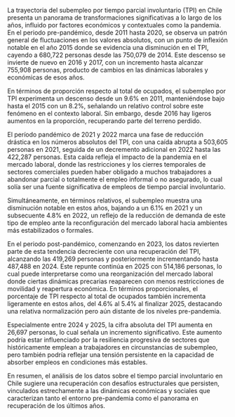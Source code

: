 La trayectoria del subempleo por tiempo parcial involuntario (TPI) en Chile presenta un panorama de transformaciones significativas a lo largo de los años, influido por factores económicos y contextuales como la pandemia. En el periodo pre-pandémico, desde 2011 hasta 2020, se observa un patrón general de fluctuaciones en los valores absolutos, con un punto de inflexión notable en el año 2015 donde se evidencia una disminución en el TPI, cayendo a 680,722 personas desde las 750,079 de 2014. Este descenso se invierte de nuevo en 2016 y 2017, con un incremento hasta alcanzar 755,908 personas, producto de cambios en las dinámicas laborales y económicas de esos años.

En términos de proporción respecto al total de ocupados, el subempleo por TPI experimenta un descenso desde un 9.6% en 2011, manteniéndose bajo hasta el 2015 con un 8.2%, señalando un relativo control sobre este fenómeno en el contexto laboral. Sin embargo, desde 2016 hay ligeros aumentos en la proporción, recuperando parte del terreno perdido.

El período pandémico de 2021 y 2022 marca una fase de reducción drástica en los números absolutos del TPI, con una caída abrupta a 503,605 personas en 2021, seguida de un decremento adicional en 2022 hasta las 422,287 personas. Esta caída refleja el impacto de la pandemia en el mercado laboral, donde las restricciones y los cierres temporales de sectores comerciales pueden haber obligado a muchos trabajadores a abandonar parcial o totalmente el empleo informal o no asegurado, lo cual solía ser una fuente significativa de empleos de tiempo parcial involuntario.

Simultáneamente, en términos relativos, el subempleo muestra una disminución notable en estos años, bajando a un 6.1% en 2021 y un subsecuente 4.8% en 2022, un reflejo de la reducción de demanda de este tipo de empleo ante la reconfiguración del mercado laboral hacia ambientes más estabilizados o formales.

En el periodo post-pandémico, comenzando en 2023, los datos revierten parte de esta tendencia decreciente con una recuperación del TPI, alcanzando las 419,269 personas y posteriormente incrementando hasta 487,488 en 2024. Este repunte continúa en 2025 con 514,186 personas, lo cual puede interpretarse como una reorganización del mercado laboral donde ciertas dinámicas precarias reaparecen con menos restricciones de movilidad y reapertura económica. En términos proporcionales, el porcentaje de TPI respecto al total de ocupados también incrementa ligeramente en estos años, del 4.6% al 5.4% al finalizar 2025, destacando una relativa normalización pero aún distante de los niveles pre-pandemia.

Especialmente entre 2024 y 2025, la cifra absoluta del TPI aumenta en 26,697 personas, lo cual señala un incremento significativo. Este aumento podría estar influenciado por la resiliencia progresiva de sectores que históricamente emplean a trabajadores en circunstancias de subempleo, pero también podría reflejar una tensión persistente en la capacidad de absorber empleos en condiciones más estables.

En resumen, el análisis de los datos sobre el tiempo parcial involuntario en Chile sugiere una recuperación con desafíos estructurales que persisten, vinculados estrechamente a las dinámicas económicas y sociales que caracterizan tanto el entorno pre-pandemia como el panorama en recuperación de los últimos años.
